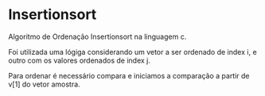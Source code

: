 # Insertionsort
Algoritmo de Ordenação Insertionsort na linguagem c.

Foi utilizada uma lógiga considerando um vetor a ser ordenado de index i, e outro com os valores ordenados de index j.

Para ordenar é necessário compara e iniciamos a comparação a partir de v[1] do vetor amostra.



